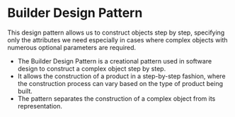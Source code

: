 # Builder Design Pattern
This design pattern allows us to construct objects step by step, specifying only the attributes we need especially in cases where complex objects with numerous optional parameters are required.

- The Builder Design Pattern is a creational pattern used in software design to construct a complex object step by step.
- It allows the construction of a product in a step-by-step fashion, where the construction process can vary based on the type of product being built.
- The pattern separates the construction of a complex object from its representation.
